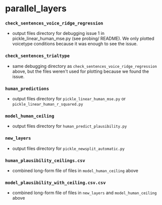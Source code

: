 # parallel_layers

### `check_sentences_voice_ridge_regression`
* output files directory for debugging issue 1 in pickle_linear_human_mse.py (see probing/ README). We only plotted voicetype conditions because it was enough to see the issue. 

### `check_sentences_trialtype`
* same debugging directory as `check_sentences_voice_ridge_regression` above, but the files weren't used for plotting because we found the issue.

### `human_predictions`
* output files directory for `pickle_linear_human_mse.py` or `pickle_linear_human_r_squared.py`

### `model_human_ceiling`
* output files directory for `human_predict_plausibility.py`

### `new_layers`
* output files directory for `pickle_newsplit_automatic.py`

### `human_plausibility_ceilings.csv`
* combined long-form file of files in `model_human_ceiling` above

### `model_plausibility_with_ceiling.csv.csv`
* combined long-form file of files in `new_layers` and `model_human_ceiling` above




